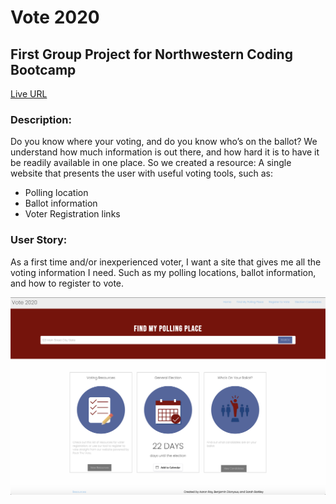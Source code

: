 # Vote 2020
## First Group Project for Northwestern Coding Bootcamp
[Live URL](https://b-dionysus.github.io/project1-Election/index.html)

### Description:
Do you know where your voting, and do you know who’s on the ballot? We understand how much information is out there, and how hard it is to have it be readily available in one place. So we created a resource: A single website that presents the user with useful voting tools, such as:
* Polling location 
* Ballot information
* Voter Registration links

### User Story:
As a first time and/or inexperienced voter, I want a site that gives me all the voting information I need. Such as my polling locations, ballot information, and how to register to vote. 

![Screenshot](Assets/home-page.png)
  

